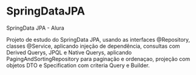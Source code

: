 # SpringDataJPA
SpringData JPA - Alura

Projeto de estudo do SpringData JPA, usando as interfaces @Repository, classes @Service, aplicando injeção de dependência, consultas com Derived Querys, JPQL e Native Querys, aplicando PagingAndSortingRepository para paginação e ordenaçao, projeção com objetos DTO e Specification com criteria Query e Builder.

